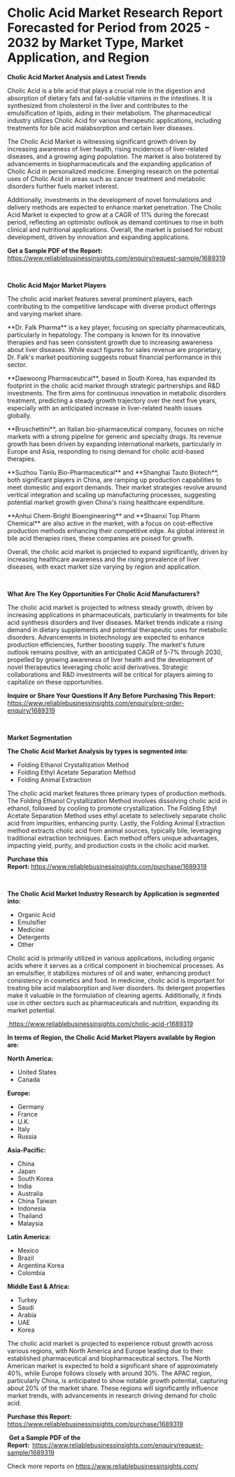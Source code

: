 <p><h1>Cholic Acid Market Research Report Forecasted for Period from 2025 -  2032 by Market Type, Market Application, and Region</h1></p><p><strong>Cholic Acid Market Analysis and Latest Trends</strong></p>
<p><p>Cholic Acid is a bile acid that plays a crucial role in the digestion and absorption of dietary fats and fat-soluble vitamins in the intestines. It is synthesized from cholesterol in the liver and contributes to the emulsification of lipids, aiding in their metabolism. The pharmaceutical industry utilizes Cholic Acid for various therapeutic applications, including treatments for bile acid malabsorption and certain liver diseases.</p><p>The Cholic Acid Market is witnessing significant growth driven by increasing awareness of liver health, rising incidences of liver-related diseases, and a growing aging population. The market is also bolstered by advancements in biopharmaceuticals and the expanding application of Cholic Acid in personalized medicine. Emerging research on the potential uses of Cholic Acid in areas such as cancer treatment and metabolic disorders further fuels market interest.</p><p>Additionally, investments in the development of novel formulations and delivery methods are expected to enhance market penetration. The Cholic Acid Market is expected to grow at a CAGR of 11% during the forecast period, reflecting an optimistic outlook as demand continues to rise in both clinical and nutritional applications. Overall, the market is poised for robust development, driven by innovation and expanding applications.</p></p>
<p><strong>Get a Sample PDF of the Report:&nbsp;</strong> <a href="https://www.reliablebusinessinsights.com/enquiry/request-sample/1689319?utm_campaign=2248&utm_medium=2&utm_source=Github&utm_content=ia&utm_term=26032025&utm_id=cholic-acid">https://www.reliablebusinessinsights.com/enquiry/request-sample/1689319</a></p>
<p>&nbsp;</p>
<p><strong>Cholic Acid Major Market Players</strong></p>
<p><p>The cholic acid market features several prominent players, each contributing to the competitive landscape with diverse product offerings and varying market share. </p><p>**Dr. Falk Pharma** is a key player, focusing on specialty pharmaceuticals, particularly in hepatology. The company is known for its innovative therapies and has seen consistent growth due to increasing awareness about liver diseases. While exact figures for sales revenue are proprietary, Dr. Falk's market positioning suggests robust financial performance in this sector.</p><p>**Daewoong Pharmaceutical**, based in South Korea, has expanded its footprint in the cholic acid market through strategic partnerships and R&D investments. The firm aims for continuous innovation in metabolic disorders treatment, predicting a steady growth trajectory over the next five years, especially with an anticipated increase in liver-related health issues globally.</p><p>**Bruschettini**, an Italian bio-pharmaceutical company, focuses on niche markets with a strong pipeline for generic and specialty drugs. Its revenue growth has been driven by expanding international markets, particularly in Europe and Asia, responding to rising demand for cholic acid-based therapies.</p><p>**Suzhou Tianlu Bio-Pharmaceutical** and **Shanghai Tauto Biotech**, both significant players in China, are ramping up production capabilities to meet domestic and export demands. Their market strategies revolve around vertical integration and scaling up manufacturing processes, suggesting potential market growth given China's rising healthcare expenditure.</p><p>**Anhui Chem-Bright Bioengineering** and **Shaanxi Top Pharm Chemical** are also active in the market, with a focus on cost-effective production methods enhancing their competitive edge. As global interest in bile acid therapies rises, these companies are poised for growth.</p><p>Overall, the cholic acid market is projected to expand significantly, driven by increasing healthcare awareness and the rising prevalence of liver diseases, with exact market size varying by region and application.</p></p>
<p>&nbsp;</p>
<p><strong>What Are The Key Opportunities For Cholic Acid Manufacturers?</strong></p>
<p><p>The cholic acid market is projected to witness steady growth, driven by increasing applications in pharmaceuticals, particularly in treatments for bile acid synthesis disorders and liver diseases. Market trends indicate a rising demand in dietary supplements and potential therapeutic uses for metabolic disorders. Advancements in biotechnology are expected to enhance production efficiencies, further boosting supply. The market's future outlook remains positive, with an anticipated CAGR of 5-7% through 2030, propelled by growing awareness of liver health and the development of novel therapeutics leveraging cholic acid derivatives. Strategic collaborations and R&D investments will be critical for players aiming to capitalize on these opportunities.</p></p>
<p><strong>Inquire or Share Your Questions If Any Before Purchasing This Report:</strong> <a href="https://www.reliablebusinessinsights.com/enquiry/pre-order-enquiry/1689319?utm_campaign=2248&utm_medium=2&utm_source=Github&utm_content=ia&utm_term=26032025&utm_id=cholic-acid">https://www.reliablebusinessinsights.com/enquiry/pre-order-enquiry/1689319</a></p>
<p>&nbsp;</p>
<p><strong>Market Segmentation</strong></p>
<p><strong>The Cholic Acid Market Analysis by types is segmented into:</strong></p>
<p><ul><li>Folding Ethanol Crystallization Method</li><li>Folding Ethyl Acetate Separation Method</li><li>Folding Animal Extraction</li></ul></p>
<p><p>The cholic acid market features three primary types of production methods. The Folding Ethanol Crystallization Method involves dissolving cholic acid in ethanol, followed by cooling to promote crystallization. The Folding Ethyl Acetate Separation Method uses ethyl acetate to selectively separate cholic acid from impurities, enhancing purity. Lastly, the Folding Animal Extraction method extracts cholic acid from animal sources, typically bile, leveraging traditional extraction techniques. Each method offers unique advantages, impacting yield, purity, and production costs in the cholic acid market.</p></p>
<p><strong>Purchase this Report:&nbsp;</strong><a href="https://www.reliablebusinessinsights.com/purchase/1689319?utm_campaign=2248&utm_medium=2&utm_source=Github&utm_content=ia&utm_term=26032025&utm_id=cholic-acid">https://www.reliablebusinessinsights.com/purchase/1689319</a></p>
<p>&nbsp;</p>
<p><strong>The Cholic Acid Market Industry Research by Application is segmented into:</strong></p>
<p><ul><li>Organic Acid</li><li>Emulsifier</li><li>Medicine</li><li>Detergents</li><li>Other</li></ul></p>
<p><p>Cholic acid is primarily utilized in various applications, including organic acids where it serves as a critical component in biochemical processes. As an emulsifier, it stabilizes mixtures of oil and water, enhancing product consistency in cosmetics and food. In medicine, cholic acid is important for treating bile acid malabsorption and liver disorders. Its detergent properties make it valuable in the formulation of cleaning agents. Additionally, it finds use in other sectors such as pharmaceuticals and nutrition, expanding its market potential.</p></p>
<p><a href="https://www.reliablebusinessinsights.com/cholic-acid-r1689319?utm_campaign=2248&utm_medium=2&utm_source=Github&utm_content=ia&utm_term=26032025&utm_id=cholic-acid">&nbsp;https://www.reliablebusinessinsights.com/cholic-acid-r1689319</a></p>
<p><strong>In terms of Region, the Cholic Acid Market Players available by Region are:</strong></p>
<p>
    <p> <strong> North America: </strong>
        <ul>
            <li>United States</li>
            <li>Canada</li>
        </ul>
        </p> 
    <p> <strong> Europe: </strong>
        <ul>
            <li>Germany</li>
            <li>France</li>
            <li>U.K.</li>
            <li>Italy</li>
            <li>Russia</li>
        </ul>
        </p> 
    <p> <strong> Asia-Pacific: </strong>
        <ul>
            <li>China</li>
            <li>Japan</li>
            <li>South Korea</li>
            <li>India</li>
            <li>Australia</li>
            <li>China Taiwan</li>
            <li>Indonesia</li>
            <li>Thailand</li>
            <li>Malaysia</li>
        </ul>
        </p> 
    <p> <strong> Latin America: </strong>
        <ul>
            <li>Mexico</li>
            <li>Brazil</li>
            <li>Argentina Korea</li>
            <li>Colombia</li>
        </ul>
        </p> 
    <p> <strong> Middle East & Africa: </strong>
        <ul>
            <li>Turkey</li>
            <li>Saudi</li>
            <li>Arabia</li>
            <li>UAE</li>
            <li>Korea</li>
        </ul>
    </p>
    </p>
<p><p>The cholic acid market is projected to experience robust growth across various regions, with North America and Europe leading due to their established pharmaceutical and biopharmaceutical sectors. The North American market is expected to hold a significant share of approximately 40%, while Europe follows closely with around 30%. The APAC region, particularly China, is anticipated to show notable growth potential, capturing about 20% of the market share. These regions will significantly influence market trends, with advancements in research driving demand for cholic acid.</p></p>
<p><strong>Purchase this Report: </strong><a href="https://www.reliablebusinessinsights.com/purchase/1689319?utm_campaign=2248&utm_medium=2&utm_source=Github&utm_content=ia&utm_term=26032025&utm_id=cholic-acid">https://www.reliablebusinessinsights.com/purchase/1689319</a></p>
<p>&nbsp;<strong>Get a Sample PDF of the Report:&nbsp;&nbsp;</strong><a href="https://www.reliablebusinessinsights.com/enquiry/request-sample/1689319?utm_campaign=2248&utm_medium=2&utm_source=Github&utm_content=ia&utm_term=26032025&utm_id=cholic-acid">https://www.reliablebusinessinsights.com/enquiry/request-sample/1689319</a></p>
<p><strong></strong></p>
<p>Check more reports on <a href="https://www.reliablebusinessinsights.com/?utm_campaign=2248&utm_medium=2&utm_source=Github&utm_content=ia&utm_term=26032025&utm_id=cholic-acid">https://www.reliablebusinessinsights.com/</a></p>